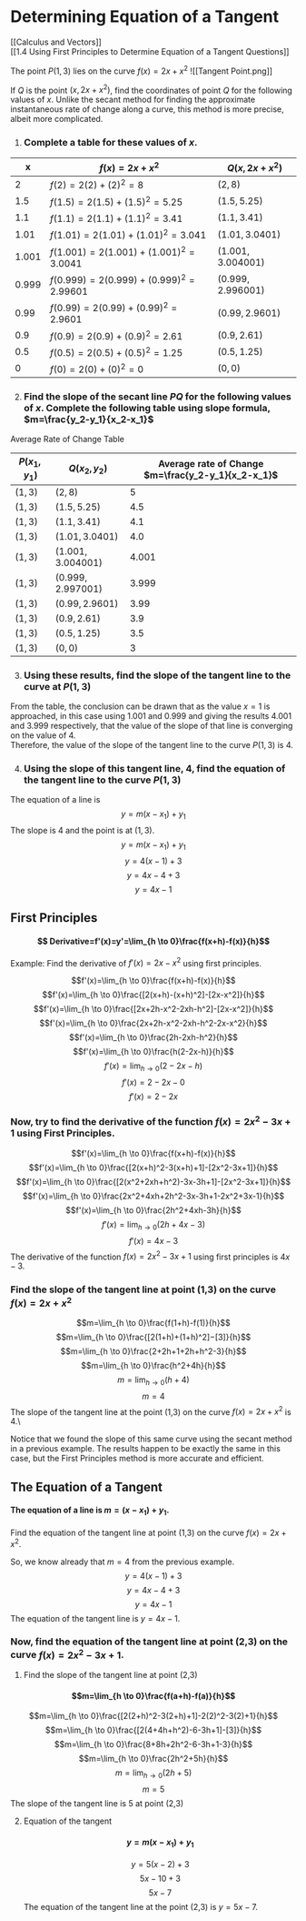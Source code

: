 # Determining Equation of a Tangent
[[Calculus and Vectors]]\
[[1.4 Using First Principles to Determine Equation of a Tangent Questions]]

The point $P(1,3)$ lies on the curve $f(x)=2x+x^2$
![[Tangent Point.png]]

 If $Q$ is the point $(x,2x+x^2)$, find the coordinates of point $Q$ for the following values of $x$. Unlike the secant method for finding the approximate instantaneous rate of change along a curve, this method is more precise, albeit more complicated.

 1. ### Complete a table for these values of $x$.

| x     | $f(x)=2x+x^2$                         | $Q(x,2x+x^2)$      |
| ----- | ------------------------------------- | ------------------ |
| 2     | $f(2)=2(2)+(2)^2=8$                   | $(2,8)$            |
| 1.5   | $f(1.5)=2(1.5)+(1.5)^2=5.25$          | $(1.5,5.25)$       |
| 1.1   | $f(1.1)=2(1.1)+(1.1)^2=3.41$          | $(1.1,3.41)$       |
| 1.01  | $f(1.01)=2(1.01)+(1.01)^2=3.041$      | $(1.01,3.0401)$    |
| 1.001 | $f(1.001)=2(1.001)+(1.001)^2=3.0041$  | $(1.001,3.004001)$ |
| 0.999 | $f(0.999)=2(0.999)+(0.999)^2=2.99601$ | $(0.999,2.996001)$ |
| 0.99  | $f(0.99)=2(0.99)+(0.99)^2=2.9601$     | $(0.99,2.9601)$    |
| 0.9   | $f(0.9)=2(0.9)+(0.9)^2=2.61$          | $(0.9,2.61)$       |
| 0.5   | $f(0.5)=2(0.5)+(0.5)^2=1.25$          | $(0.5,1.25)$       |
| 0     | $f(0)=2(0)+(0)^2=0$                   | $(0,0)$                   |

2. ### Find the slope of the secant line $PQ$ for the following values of $x$. Complete the following table using slope formula, $m=\frac{y_2-y_1}{x_2-x_1}$

Average Rate of Change Table

| $P(x_1,y_1)$ | $Q(x_2,y_2)$       | Average rate of Change $m=\frac{y_2-y_1}{x_2-x_1}$ |
| ------------ | ------------------ | -------------------------------------------------- |
| $(1,3)$      | $(2,8)$            | 5                                                  |
| $(1,3)$      | $(1.5,5.25)$       | 4.5                                                |
| $(1,3)$      | $(1.1,3.41)$       | 4.1                                                   |
| $(1,3)$      | $(1.01,3.0401)$    | 4.0                                                   |
| $(1,3)$      | $(1.001,3.004001)$ | 4.001                                                   |
| $(1,3)$      | $(0.999,2.997001)$ | 3.999                                                   |
| $(1,3)$      | $(0.99,2.9601)$    | 3.99                                                   |
| $(1,3)$      | $(0.9,2.61)$       | 3.9                                                   |
| $(1,3)$      | $(0.5,1.25)$       | 3.5                                                   |
| $(1,3)$      | $(0,0)$            | 3                                                   |


3. ### Using these results, find the slope of the tangent line to the curve at $P(1,3)$

From the table, the conclusion can be drawn that as the value $x=1$ is approached, in this case using 1.001 and 0.999 and giving the results 4.001 and 3.999 respectively, that the value of the slope of that line is converging on the value of 4.\
	Therefore, the value of the slope of the tangent line to the curve $P(1,3)$ is 4.

4. ### Using the slope of this tangent line, 4,  find the equation of the tangent line to the curve $P(1,3)$

The equation of a line is $$y=m(x-x_1)+y_1$$
The slope is 4 and the point is at $(1,3)$.
$$y=m(x-x_1)+y_1$$
	$$y=4(x-1)+3$$
		$$y=4x-4+3$$
			$$y=4x-1$$
			
## First Principles
#### $$ Derivative=f'(x)=y'=\lim_{h \to 0}\frac{f(x+h)-f(x)}{h}$$

Example: Find the derivative of $f'(x)=2x-x^2$ using first principles.

$$f'(x)=\lim_{h \to 0}\frac{f(x+h)-f(x)}{h}$$
	$$f'(x)=\lim_{h \to 0}\frac{[2(x+h)-(x+h)^2]-[2x-x^2]}{h}$$
		$$f'(x)=\lim_{h \to 0}\frac{[2x+2h-x^2-2xh-h^2]-[2x-x^2]}{h}$$
			$$f'(x)=\lim_{h \to 0}\frac{2x+2h-x^2-2xh-h^2-2x-x^2}{h}$$
				$$f'(x)=\lim_{h \to 0}\frac{2h-2xh-h^2}{h}$$
					$$f'(x)=\lim_{h \to 0}\frac{h(2-2x-h)}{h}$$
						$$f'(x)=\lim_{h \to 0}(2-2x-h)$$
							$$f'(x)=2-2x-0$$
								$$f'(x)=2-2x$$

### Now, try to find the derivative of the function $f(x)=2x^2-3x+1$ using First Principles.

$$f'(x)=\lim_{h \to 0}\frac{f(x+h)-f(x)}{h}$$
	$$f'(x)=\lim_{h \to 0}\frac{[2(x+h)^2-3(x+h)+1]-[2x^2-3x+1]}{h}$$
		$$f'(x)=\lim_{h \to 0}\frac{[2(x^2+2xh+h^2)-3x-3h+1]-[2x^2-3x+1]}{h}$$
			$$f'(x)=\lim_{h \to 0}\frac{2x^2+4xh+2h^2-3x-3h+1-2x^2+3x-1}{h}$$
				$$f'(x)=\lim_{h \to 0}\frac{2h^2+4xh-3h}{h}$$
					$$f'(x)=\lim_{h \to 0}(2h+4x-3)$$
						$$f'(x)=4x-3$$
							The derivative of the function $f(x)=2x^2-3x+1$	using first principles is $4x-3$.		

### Find the slope of the tangent line at point (1,3) on the curve $f(x)=2x+x^2$
	
$$m=\lim_{h \to 0}\frac{f(1+h)-f(1)}{h}$$
	$$m=\lim_{h \to 0}\frac{[2(1+h)+(1+h)^2]−[3]}{h}$$
		$$m=\lim_{h \to 0}\frac{2+2h+1+2h+h^2-3}{h}$$
			$$m=\lim_{h \to 0}\frac{h^2+4h}{h}$$
				$$m=\lim_{h \to 0}(h+4)$$
					$$m=4$$
						The slope of the tangent line at the point (1,3) on the curve $f(x)=2x+x^2$ is 4.\
						

Notice that we found the slope of this same curve using the secant method in a previous example. The results happen to be exactly the same in this case, but the First Principles method is more accurate and efficient.				
						
## The Equation of a Tangent
#### The equation of a line is $m=(x-x_1)+y_1$.
Find the equation of the tangent line at point (1,3) on the curve $f(x)=2x+x^2$.

So, we know already that $m=4$ from the previous example. 
	$$y=4(x-1)+3$$
		$$y=4x-4+3$$
			$$y=4x-1$$
				The equation of the tangent line is $y=4x-1$.
				
### Now, find the equation of the tangent line at point (2,3) on the curve $f(x)=2x^2-3x+1$.

1. Find the slope of the tangent line at point (2,3)
#### $$m=\lim_{h \to 0}\frac{f(a+h)-f(a)}{h}$$
$$m=\lim_{h \to 0}\frac{[2(2+h)^2-3(2+h)+1]-2(2)^2-3(2)+1}{h}$$
	$$m=\lim_{h \to 0}\frac{[2(4+4h+h^2)-6-3h+1]-[3]}{h}$$
		$$m=\lim_{h \to 0}\frac{8+8h+2h^2-6-3h+1-3}{h}$$
			$$m=\lim_{h \to 0}\frac{2h^2+5h}{h}$$
				$$m=\lim_{h\to 0}(2h+5)$$
					$$m=5$$
The slope of the tangent line is 5 at point (2,3)

2. Equation of the tangent
	#### $$y=m(x-x_1)+y_1$$
	$$y=5(x-2)+3$$
		$$5x-10+3$$
			$$5x-7$$
The equation of the tangent line at the point (2,3) is $y=5x-7$.
		
							
		




		